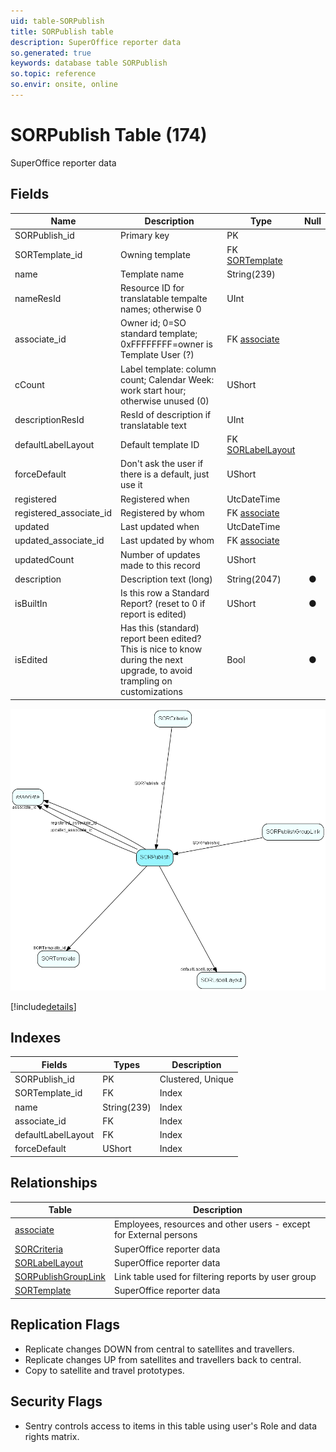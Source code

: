 ```yaml
---
uid: table-SORPublish
title: SORPublish table
description: SuperOffice reporter data
so.generated: true
keywords: database table SORPublish
so.topic: reference
so.envir: onsite, online
---
```


# SORPublish Table (174)

SuperOffice reporter data

## Fields

| Name | Description | Type | Null |
|------|-------------|------|:----:|
|SORPublish\_id|Primary key|PK| |
|SORTemplate\_id|Owning template|FK [SORTemplate](sortemplate.md)| |
|name|Template name|String(239)| |
|nameResId|Resource ID for translatable tempalte names; otherwise 0|UInt| |
|associate\_id|Owner id; 0=SO standard template; 0xFFFFFFFF=owner is Template User (?)|FK [associate](associate.md)| |
|cCount|Label template: column count; Calendar Week: work start hour; otherwise unused (0)|UShort| |
|descriptionResId|ResId of description if translatable text|UInt| |
|defaultLabelLayout|Default template ID|FK [SORLabelLayout](sorlabellayout.md)| |
|forceDefault|Don&apos;t ask the user if there is a default, just use it|UShort| |
|registered|Registered when|UtcDateTime| |
|registered\_associate\_id|Registered by whom|FK [associate](associate.md)| |
|updated|Last updated when|UtcDateTime| |
|updated\_associate\_id|Last updated by whom|FK [associate](associate.md)| |
|updatedCount|Number of updates made to this record|UShort| |
|description|Description text (long)|String(2047)|&#x25CF;|
|isBuiltIn|Is this row a Standard Report? (reset to 0 if report is edited)|UShort|&#x25CF;|
|isEdited|Has this (standard) report been edited? This is nice to know during the next upgrade, to avoid trampling on customizations|Bool|&#x25CF;|


![SORPublish table relationship diagram](./media/SORPublish.png)

[!include[details](./includes/sorpublish.md)]

## Indexes

| Fields | Types | Description |
|--------|-------|-------------|
|SORPublish\_id |PK |Clustered, Unique |
|SORTemplate\_id |FK |Index |
|name |String(239) |Index |
|associate\_id |FK |Index |
|defaultLabelLayout |FK |Index |
|forceDefault |UShort |Index |

## Relationships

| Table|  Description |
|------|-------------|
|[associate](associate.md)  |Employees, resources and other users - except for External persons |
|[SORCriteria](sorcriteria.md)  |SuperOffice reporter data |
|[SORLabelLayout](sorlabellayout.md)  |SuperOffice reporter data |
|[SORPublishGroupLink](sorpublishgrouplink.md)  |Link table used for filtering reports by user group |
|[SORTemplate](sortemplate.md)  |SuperOffice reporter data |


## Replication Flags

* Replicate changes DOWN from central to satellites and travellers.
* Replicate changes UP from satellites and travellers back to central.
* Copy to satellite and travel prototypes.

## Security Flags

* Sentry controls access to items in this table using user's Role and data rights matrix.

